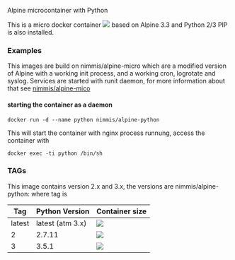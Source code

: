  Alpine microcontainer with Python

This is a micro docker container [![](https://badge.imagelayers.io/nimmis/alpine-python:latest.svg)](https://imagelayers.io/?images=nimmis/alpine-python:latest) based on Alpine 3.3 and Python 2/3
PIP is also installed.

### Examples

This images are build on nimmis/alpine-micro which are a modified version of Alpine with a working 
init process, and a working cron, logrotate  and syslog. Services are started with
runit daemon, for more information about that see [nimmis/alpine-mico](https://registry.hub.docker.com/u/nimmis/alpine-micro/)

#### starting the container as a daemon

	docker run -d --name python nimmis/alpine-python

This will start the container with nginx process runnung, access the container with

	docker exec -ti python /bin/sh

### TAGs

This image contains version 2.x and 3.x, the versions are nimmis/alpine-python:<tag> where tag is

| Tag    | Python Version | Container size |
| ------ | ---------- | -------------- |
| latest | latest (atm 3.x) | [![](https://badge.imagelayers.io/nimmis/alpine-python:latest.svg)](https://imagelayers.io/?images=nimmis/alpine-python:latest) |
| 2    | 2.7.11 | [![](https://badge.imagelayers.io/nimmis/alpine-python:2.svg)](https://imagelayers.io/?images=nimmis/alpine-python:2) |
| 3  | 3.5.1 | [![](https://badge.imagelayers.io/nimmis/alpine-python:3.svg)](https://imagelayers.io/?images=nimmis/alpine-python:3) |
